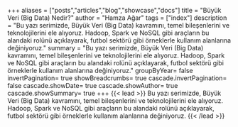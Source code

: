+++
aliases = ["posts","articles","blog","showcase","docs"]
title = "Büyük Veri (Big Data) Nedir?"
author = "Hamza Ağar"
tags = ["index"]
description = "Bu yazı serimizde, Büyük Veri (Big Data) kavramını, temel bileşenlerini ve teknolojilerini ele alıyoruz. Hadoop, Spark ve NoSQL gibi araçların bu alandaki rolünü açıklayarak, futbol sektörü gibi örneklerle kullanım alanlarına değiniyoruz."
summary = "Bu yazı serimizde, Büyük Veri (Big Data) kavramını, temel bileşenlerini ve teknolojilerini ele alıyoruz. Hadoop, Spark ve NoSQL gibi araçların bu alandaki rolünü açıklayarak, futbol sektörü gibi örneklerle kullanım alanlarına değiniyoruz."
groupByYear= false
invertPagination= true
showBreadcrumbs= true
cascade.invertPagination= false
cascade.showDate= true
cascade.showAuthor= true
cascade.showSummary= true
+++
{{< lead >}}
Bu yazı serimizde, Büyük Veri (Big Data) kavramını, temel bileşenlerini ve teknolojilerini ele alıyoruz. Hadoop, Spark ve NoSQL gibi araçların bu alandaki rolünü açıklayarak, futbol sektörü gibi örneklerle kullanım alanlarına değiniyoruz.
{{< /lead >}}
